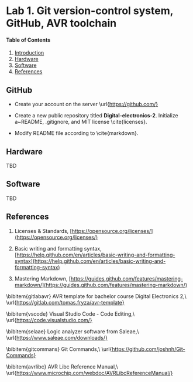 
# Lab 1. Git version-control system, GitHub, AVR toolchain

#### Table of Contents

1. [Introduction](#introduction)
2. [Hardware](#hardware)
3. [Software](#software)
4. [References](#references)


## GitHub

* Create your account on the server \url{https://github.com/}

* Create a new public repository titled **Digital-electronics-2**. Initialize a~README, .gitignore, and MIT license \cite{licenses}.

* Modify README file according to \cite{markdown}.


## Hardware

TBD


## Software

TBD


## References

1. Licenses & Standards, [https://opensource.org/licenses/](https://opensource.org/licenses/)

2. Basic writing and formatting syntax, [https://help.github.com/en/articles/basic-writing-and-formatting-syntax](https://help.github.com/en/articles/basic-writing-and-formatting-syntax)

3. Mastering Markdown, [https://guides.github.com/features/mastering-markdown/](https://guides.github.com/features/mastering-markdown/)

\bibitem{gitlabavr}
    AVR template for bachelor course Digital Electronics 2,\\ \url{https://gitlab.com/tomas.fryza/avr-template}

\bibitem{vscode}
    Visual Studio Code - Code Editing,\\ \url{https://code.visualstudio.com/}

\bibitem{selaae}
    Logic analyzer software from Saleae,\\ \url{https://www.saleae.com/downloads/}

\bibitem{gitcommans}
    Git Commands,\\
    \url{https://github.com/joshnh/Git-Commands}

\bibitem{avrlibc}
    AVR Libc Reference Manual,\\
    \url{https://www.microchip.com/webdoc/AVRLibcReferenceManual/}
